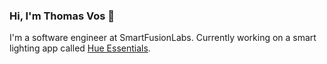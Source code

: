### Hi, I'm Thomas Vos 👋

I'm a software engineer at SmartFusionLabs. Currently working on a smart lighting app called [Hue Essentials](https://hueessentials.com).

<!--
**Thomas-Vos/Thomas-Vos** is a ✨ _special_ ✨ repository because its `README.md` (this file) appears on your GitHub profile.

Here are some ideas to get you started:

- 🔭 I’m currently working on ...
- 🌱 I’m currently learning ...
- 👯 I’m looking to collaborate on ...
- 🤔 I’m looking for help with ...
- 💬 Ask me about ...
- 📫 How to reach me: ...
- 😄 Pronouns: ...
- ⚡ Fun fact: ...
-->
